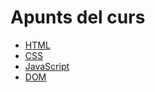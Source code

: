 # Apunts del curs
- [HTML](./html.md)
- [CSS](./css.md)
- [JavaScript](./javascript.md)
- [DOM](./dom.md)
